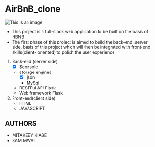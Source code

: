 # AirBnB_clone

![This is an image](https://lh3.googleusercontent.com/v77HJzE9WkDdq4U_k7odBDEs9mDuMzhVAHZ8orK0rNl2nPoFEpyAjPnjDKOrsA53huSnjg=s170)
- This project is a full-stack web application to be built on the basis of HBNB 
- The first phase of this project is aimed to build the back-end ,server side, basis of this project which will then be integrated with front-end skills(client- oriented) to polish the user experience
1. Back-end (server side)
   - [x] $console
   - storage engines
     - [x] json
     - MySql
   - RESTFul API Flask
   - Web framework Flask
2. Front-end(client side)
   - HTML
   - JAVASCRIPT
## AUTHORS
- MITAKEEY KIAGE
- SAM MWAI
